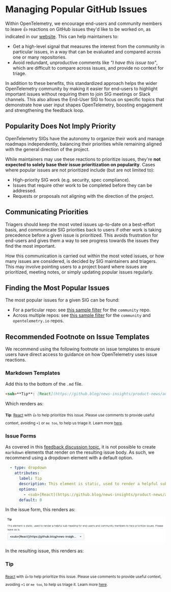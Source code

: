 # Managing Popular GitHub Issues

Within OpenTelemetry, we encourage end-users and community members to leave 👍
reactions on GitHub issues they'd like to be worked on, as indicated in our
[website](https://opentelemetry.io/community). This can help maintainers to:

- Get a high-level signal that measures the interest from the community in
  particular issues, in a way that can be evaluated and compared across one or
  many repositories.
- Avoid redundant, unproductive comments like _"I have this issue too"_, which
  are difficult to compare across issues, and provide no context for triage.

In addition to these benefits, this standardized approach helps the wider
OpenTelemetry community by making it easier for end-users to highlight important
issues without requiring them to join SIG meetings or Slack channels. This also
allows the End-User SIG to focus on specific topics that demonstrate how user
input shapes OpenTelemetry, boosting engagement and strengthening the feedback
loop.

## Popularity Does Not Imply Priority

OpenTelemetry SIGs have the autonomy to organize their work and manage roadmaps
independently, balancing their priorities while remaining aligned with the
general direction of the project.

While maintainers may use these reactions to prioritize issues, they're **not
expected to solely base their issue prioritization on popularity**. Cases where
popular issues are not prioritized include (but are not limited to):

- High-priority SIG work (e.g. security, spec compliance).
- Issues that require other work to be completed before they can be addressed.
- Requests or proposals not aligning with the direction of the project.

## Communicating Priorities

Triagers should keep the most voted issues up-to-date on a best-effort basis,
and communicate SIG priorities back to users if other work is taking precedence
before a given issue is prioritized. This avoids frustration for end-users and
gives them a way to see progress towards the issues they find the most
important.

How this communication is carried out within the most voted issues, or how many
issues are considered, is decided by SIG maintainers and triagers. This may
involve pointing users to a project board where issues are prioritized, meeting
notes, or simply updating popular issues regularly.

## Finding the Most Popular Issues

The most popular issues for a given SIG can be found:

- For a particular repo: see
  [this sample filter](https://github.com/open-telemetry/community/issues?q=is%3Aissue+is%3Aopen+sort%3Areactions-%2B1-desc)
  for the `community` repo.
- Across multiple repos: see
  [this sample filter](https://github.com/search?q=is%3Aissue+is%3Aopen+sort%3Areactions-%2B1-desc+repo%3Aopen-telemetry%2Fopentelemetry.io+repo%3Aopen-telemetry%2Fcommunity+&type=issues)
  for the `community` and `opentelemetry.io` repos.

## Recommended Footnote on Issue Templates

We recommend using the following footnote on issue templates to ensure users
have direct access to guidance on how OpenTelemetry uses issue reactions.

### Markdown Templates

Add this to the bottom of the `.md` file.

```markdown
<sub>**Tip**: [React](https://github.blog/news-insights/product-news/add-reactions-to-pull-requests-issues-and-comments/) with 👍 to help prioritize this issue. Please use comments to provide useful context, avoiding `+1` or `me too`, to help us triage it. Learn more [here](https://opentelemetry.io/community/end-user/issue-participation/).</sub>
```

Which renders as:

<sub>**Tip**: [React](https://github.blog/news-insights/product-news/add-reactions-to-pull-requests-issues-and-comments/) with 👍 to help prioritize this issue. Please use comments to provide useful context, avoiding `+1` or `me too`, to help us triage it. Learn more [here](https://opentelemetry.io/community/end-user/issue-participation/).</sub>

### Issue Forms

As covered in this
[feedback discussion topic](https://github.com/orgs/community/discussions/63402#discussioncomment-10341167),
it is not possible to create `markdown` elements that render on the resulting
issue body. As such, we recommend using a dropdown element with a default
option.

```yaml
  - type: dropdown
    attributes:
      label: Tip
      description: This element is static, used to render a helpful sub-heading for end-users and community members to help prioritize issues. Please leave as is.
      options:
        - <sub>[React](https://github.blog/news-insights/product-news/add-reactions-to-pull-requests-issues-and-comments/) with 👍 to help prioritize this issue. Please use comments to provide useful context, avoiding `+1` or `me too`, to help us triage it. Learn more [here](https://opentelemetry.io/community/end-user/issue-participation/).</sub>
      default: 0
```

In the issue form, this renders as:

![issue-form-tip.png](issue-form-tip.png)

In the resulting issue, this renders as:

### Tip

<sub>[React](https://github.blog/news-insights/product-news/add-reactions-to-pull-requests-issues-and-comments/) with 👍 to help prioritize this issue. Please use comments to provide useful context, avoiding `+1` or `me too`, to help us triage it. Learn more [here](https://opentelemetry.io/community/end-user/issue-participation/).</sub>
